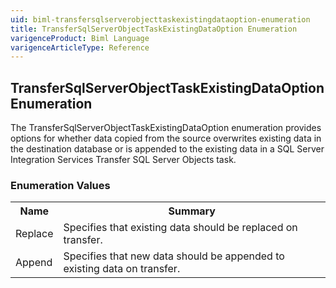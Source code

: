 ```yaml
---
uid: biml-transfersqlserverobjecttaskexistingdataoption-enumeration
title: TransferSqlServerObjectTaskExistingDataOption Enumeration
varigenceProduct: Biml Language
varigenceArticleType: Reference
---
```


## TransferSqlServerObjectTaskExistingDataOption Enumeration<div class="LanguageSummary"><div class ="SummaryItem">The TransferSqlServerObjectTaskExistingDataOption enumeration provides options for whether data copied from the source overwrites existing data in the destination database or is appended to the existing data in a SQL Server Integration Services Transfer SQL Server Objects task.</div></div><div class="EnumValueGroup">### Enumeration Values<table id="EnumValue" class="MemberList"><tbody><tr><th class="MemberNameColumnHeader">Name</th><th class="MemberSummaryColumnHeader">Summary</th></tr><tr class="cd0"><td class="MemberName">Replace</td><td class="MemberSummary"><div class ="SummaryItem">Specifies that existing data should be replaced on transfer.</div> </td></tr><tr class="cd1"><td class="MemberName">Append</td><td class="MemberSummary"><div class ="SummaryItem">Specifies that new data should be appended to existing data on transfer.</div> </td></tr></tbody></table></div>